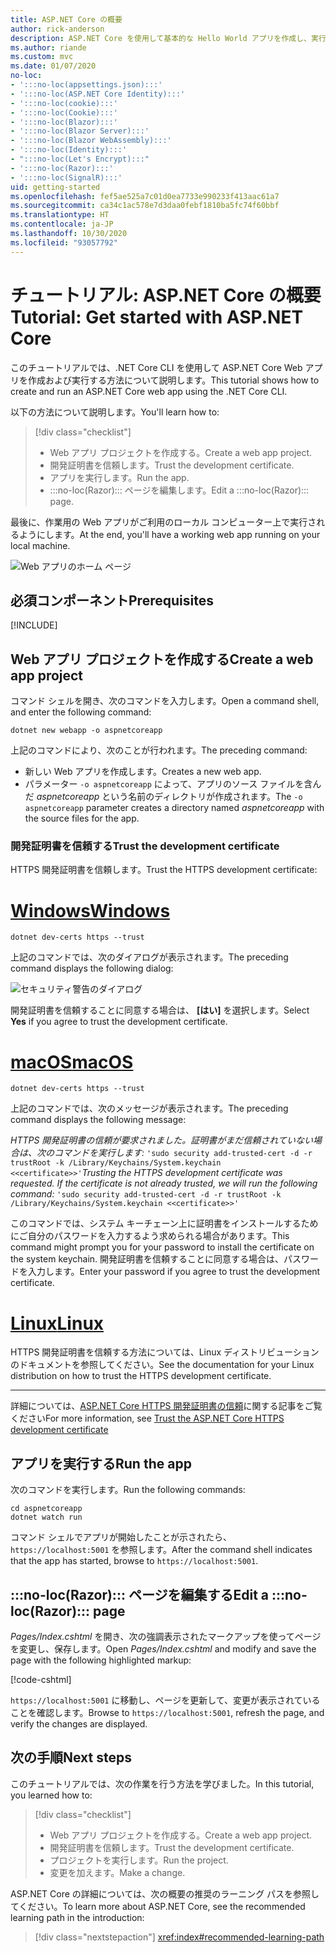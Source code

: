 ```yaml
---
title: ASP.NET Core の概要
author: rick-anderson
description: ASP.NET Core を使用して基本的な Hello World アプリを作成し、実行する簡単なチュートリアルです。
ms.author: riande
ms.custom: mvc
ms.date: 01/07/2020
no-loc:
- ':::no-loc(appsettings.json):::'
- ':::no-loc(ASP.NET Core Identity):::'
- ':::no-loc(cookie):::'
- ':::no-loc(Cookie):::'
- ':::no-loc(Blazor):::'
- ':::no-loc(Blazor Server):::'
- ':::no-loc(Blazor WebAssembly):::'
- ':::no-loc(Identity):::'
- ":::no-loc(Let's Encrypt):::"
- ':::no-loc(Razor):::'
- ':::no-loc(SignalR):::'
uid: getting-started
ms.openlocfilehash: fef5ae525a7c01d0ea7733e990233f413aac61a7
ms.sourcegitcommit: ca34c1ac578e7d3daa0febf1810ba5fc74f60bbf
ms.translationtype: HT
ms.contentlocale: ja-JP
ms.lasthandoff: 10/30/2020
ms.locfileid: "93057792"
---
```

# <a name="tutorial-get-started-with-aspnet-core"></a><span data-ttu-id="99d67-103">チュートリアル: ASP.NET Core の概要</span><span class="sxs-lookup"><span data-stu-id="99d67-103">Tutorial: Get started with ASP.NET Core</span></span>

<span data-ttu-id="99d67-104">このチュートリアルでは、.NET Core CLI を使用して ASP.NET Core Web アプリを作成および実行する方法について説明します。</span><span class="sxs-lookup"><span data-stu-id="99d67-104">This tutorial shows how to create and run an ASP.NET Core web app using the .NET Core CLI.</span></span>

<span data-ttu-id="99d67-105">以下の方法について説明します。</span><span class="sxs-lookup"><span data-stu-id="99d67-105">You'll learn how to:</span></span>

> [!div class="checklist"]
> * <span data-ttu-id="99d67-106">Web アプリ プロジェクトを作成する。</span><span class="sxs-lookup"><span data-stu-id="99d67-106">Create a web app project.</span></span>
> * <span data-ttu-id="99d67-107">開発証明書を信頼します。</span><span class="sxs-lookup"><span data-stu-id="99d67-107">Trust the development certificate.</span></span>
> * <span data-ttu-id="99d67-108">アプリを実行します。</span><span class="sxs-lookup"><span data-stu-id="99d67-108">Run the app.</span></span>
> * <span data-ttu-id="99d67-109">:::no-loc(Razor)::: ページを編集します。</span><span class="sxs-lookup"><span data-stu-id="99d67-109">Edit a :::no-loc(Razor)::: page.</span></span>

<span data-ttu-id="99d67-110">最後に、作業用の Web アプリがご利用のローカル コンピューター上で実行されるようにします。</span><span class="sxs-lookup"><span data-stu-id="99d67-110">At the end, you'll have a working web app running on your local machine.</span></span>

![Web アプリのホーム ページ](_static/home-page.png)

## <a name="prerequisites"></a><span data-ttu-id="99d67-112">必須コンポーネント</span><span class="sxs-lookup"><span data-stu-id="99d67-112">Prerequisites</span></span>

[!INCLUDE[](~/includes/3.1-SDK.md)]

## <a name="create-a-web-app-project"></a><span data-ttu-id="99d67-113">Web アプリ プロジェクトを作成する</span><span class="sxs-lookup"><span data-stu-id="99d67-113">Create a web app project</span></span>

<span data-ttu-id="99d67-114">コマンド シェルを開き、次のコマンドを入力します。</span><span class="sxs-lookup"><span data-stu-id="99d67-114">Open a command shell, and enter the following command:</span></span>

```dotnetcli
dotnet new webapp -o aspnetcoreapp
```

<span data-ttu-id="99d67-115">上記のコマンドにより、次のことが行われます。</span><span class="sxs-lookup"><span data-stu-id="99d67-115">The preceding command:</span></span>

* <span data-ttu-id="99d67-116">新しい Web アプリを作成します。</span><span class="sxs-lookup"><span data-stu-id="99d67-116">Creates a new web app.</span></span>  
* <span data-ttu-id="99d67-117">パラメーター `-o aspnetcoreapp` によって、アプリのソース ファイルを含んだ *aspnetcoreapp* という名前のディレクトリが作成されます。</span><span class="sxs-lookup"><span data-stu-id="99d67-117">The `-o aspnetcoreapp` parameter creates a directory named *aspnetcoreapp* with the source files for the app.</span></span>

### <a name="trust-the-development-certificate"></a><span data-ttu-id="99d67-118">開発証明書を信頼する</span><span class="sxs-lookup"><span data-stu-id="99d67-118">Trust the development certificate</span></span>

<span data-ttu-id="99d67-119">HTTPS 開発証明書を信頼します。</span><span class="sxs-lookup"><span data-stu-id="99d67-119">Trust the HTTPS development certificate:</span></span>

# <a name="windows"></a>[<span data-ttu-id="99d67-120">Windows</span><span class="sxs-lookup"><span data-stu-id="99d67-120">Windows</span></span>](#tab/windows)

```dotnetcli
dotnet dev-certs https --trust
```

<span data-ttu-id="99d67-121">上記のコマンドでは、次のダイアログが表示されます。</span><span class="sxs-lookup"><span data-stu-id="99d67-121">The preceding command displays the following dialog:</span></span>

![セキュリティ警告のダイアログ](~/getting-started/_static/cert.png)

<span data-ttu-id="99d67-123">開発証明書を信頼することに同意する場合は、 **[はい]** を選択します。</span><span class="sxs-lookup"><span data-stu-id="99d67-123">Select **Yes** if you agree to trust the development certificate.</span></span>

# <a name="macos"></a>[<span data-ttu-id="99d67-124">macOS</span><span class="sxs-lookup"><span data-stu-id="99d67-124">macOS</span></span>](#tab/macos)

```dotnetcli
dotnet dev-certs https --trust
```

<span data-ttu-id="99d67-125">上記のコマンドでは、次のメッセージが表示されます。</span><span class="sxs-lookup"><span data-stu-id="99d67-125">The preceding command displays the following message:</span></span>

<span data-ttu-id="99d67-126">*HTTPS 開発証明書の信頼が要求されました。証明書がまだ信頼されていない場合は、次のコマンドを実行します:*  `'sudo security add-trusted-cert -d -r trustRoot -k /Library/Keychains/System.keychain <<certificate>>'`</span><span class="sxs-lookup"><span data-stu-id="99d67-126">*Trusting the HTTPS development certificate was requested. If the certificate is not already trusted, we will run the following command:* `'sudo security add-trusted-cert -d -r trustRoot -k /Library/Keychains/System.keychain <<certificate>>'`</span></span>

<span data-ttu-id="99d67-127">このコマンドでは、システム キーチェーン上に証明書をインストールするためにご自分のパスワードを入力するよう求められる場合があります。</span><span class="sxs-lookup"><span data-stu-id="99d67-127">This command might prompt you for your password to install the certificate on the system keychain.</span></span> <span data-ttu-id="99d67-128">開発証明書を信頼することに同意する場合は、パスワードを入力します。</span><span class="sxs-lookup"><span data-stu-id="99d67-128">Enter your password if you agree to trust the development certificate.</span></span>

# <a name="linux"></a>[<span data-ttu-id="99d67-129">Linux</span><span class="sxs-lookup"><span data-stu-id="99d67-129">Linux</span></span>](#tab/linux)

<span data-ttu-id="99d67-130">HTTPS 開発証明書を信頼する方法については、Linux ディストリビューションのドキュメントを参照してください。</span><span class="sxs-lookup"><span data-stu-id="99d67-130">See the documentation for your Linux distribution on how to trust the HTTPS development certificate.</span></span>

---

<span data-ttu-id="99d67-131">詳細については、[ASP.NET Core HTTPS 開発証明書の信頼](xref:security/enforcing-ssl#trust-the-aspnet-core-https-development-certificate-on-windows-and-macos)に関する記事をご覧ください</span><span class="sxs-lookup"><span data-stu-id="99d67-131">For more information, see [Trust the ASP.NET Core HTTPS development certificate](xref:security/enforcing-ssl#trust-the-aspnet-core-https-development-certificate-on-windows-and-macos)</span></span>

## <a name="run-the-app"></a><span data-ttu-id="99d67-132">アプリを実行する</span><span class="sxs-lookup"><span data-stu-id="99d67-132">Run the app</span></span>

<span data-ttu-id="99d67-133">次のコマンドを実行します。</span><span class="sxs-lookup"><span data-stu-id="99d67-133">Run the following commands:</span></span>

```dotnetcli
cd aspnetcoreapp
dotnet watch run
```

<span data-ttu-id="99d67-134">コマンド シェルでアプリが開始したことが示されたら、`https://localhost:5001` を参照します。</span><span class="sxs-lookup"><span data-stu-id="99d67-134">After the command shell indicates that the app has started, browse to `https://localhost:5001`.</span></span>

## <a name="edit-a-no-locrazor-page"></a><span data-ttu-id="99d67-135">:::no-loc(Razor)::: ページを編集する</span><span class="sxs-lookup"><span data-stu-id="99d67-135">Edit a :::no-loc(Razor)::: page</span></span>

<span data-ttu-id="99d67-136">*Pages/Index.cshtml* を開き、次の強調表示されたマークアップを使ってページを変更し、保存します。</span><span class="sxs-lookup"><span data-stu-id="99d67-136">Open *Pages/Index.cshtml* and modify and save the page with the following highlighted markup:</span></span>

[!code-cshtml[](sample/index.cshtml?highlight=9)]

<span data-ttu-id="99d67-137">`https://localhost:5001` に移動し、ページを更新して、変更が表示されていることを確認します。</span><span class="sxs-lookup"><span data-stu-id="99d67-137">Browse to `https://localhost:5001`, refresh the page, and verify the changes are displayed.</span></span>

## <a name="next-steps"></a><span data-ttu-id="99d67-138">次の手順</span><span class="sxs-lookup"><span data-stu-id="99d67-138">Next steps</span></span>

<span data-ttu-id="99d67-139">このチュートリアルでは、次の作業を行う方法を学びました。</span><span class="sxs-lookup"><span data-stu-id="99d67-139">In this tutorial, you learned how to:</span></span>

> [!div class="checklist"]
> * <span data-ttu-id="99d67-140">Web アプリ プロジェクトを作成する。</span><span class="sxs-lookup"><span data-stu-id="99d67-140">Create a web app project.</span></span>
> * <span data-ttu-id="99d67-141">開発証明書を信頼します。</span><span class="sxs-lookup"><span data-stu-id="99d67-141">Trust the development certificate.</span></span>
> * <span data-ttu-id="99d67-142">プロジェクトを実行します。</span><span class="sxs-lookup"><span data-stu-id="99d67-142">Run the project.</span></span>
> * <span data-ttu-id="99d67-143">変更を加えます。</span><span class="sxs-lookup"><span data-stu-id="99d67-143">Make a change.</span></span>

<span data-ttu-id="99d67-144">ASP.NET Core の詳細については、次の概要の推奨のラーニング パスを参照してください。</span><span class="sxs-lookup"><span data-stu-id="99d67-144">To learn more about ASP.NET Core, see the recommended learning path in the introduction:</span></span>

> [!div class="nextstepaction"]
> <xref:index#recommended-learning-path>
